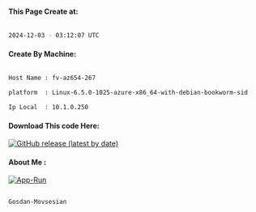 
   
#### This Page Create at:

```bash

2024-12-03 - 03:12:07 UTC

```

#### Create By Machine:

```bash

Host Name : fv-az654-267

platform  : Linux-6.5.0-1025-azure-x86_64-with-debian-bookworm-sid

Ip Local  : 10.1.0.250

```
#### Download This code Here:

[![GitHub release (latest by date)](https://img.shields.io/github/v/release/Gosdan-Movsesian/Gosdan?style=for-the-badge&label=Download)](https://github.com/Gosdan-Movsesian/Gosdan/releases) 

</p> 

#### About Me :

[![App-Run](https://github.com/Gosdan-Movsesian/Gosdan/actions/workflows/App-Run.yml/badge.svg)](https://github.com/Gosdan-Movsesian/Gosdan/actions/workflows/App-Run.yml)

```bash

Gosdan-Movsesian

```


